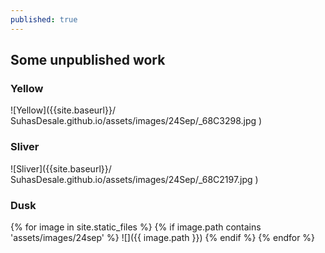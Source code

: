 ```yaml
---
published: true
---
```

## Some unpublished work 

### Yellow
![Yellow]({{site.baseurl}}/       SuhasDesale.github.io/assets/images/24Sep/_68C3298.jpg     )


### Sliver
![Sliver]({{site.baseurl}}/       SuhasDesale.github.io/assets/images/24Sep/_68C2197.jpg     )

### Dusk

{% for image in site.static_files %}
  {% if image.path contains 'assets/images/24sep' %}
![]({{ image.path }})
 {% endif %}
{% endfor %}
